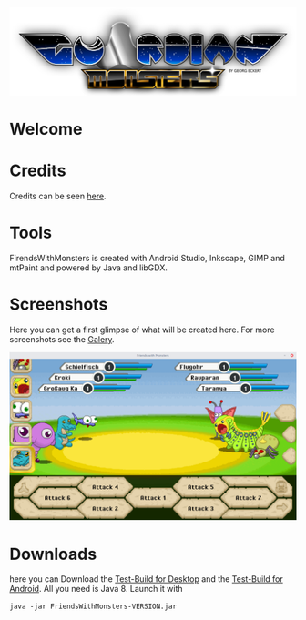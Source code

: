 ![alt text](./GM_logo_space_black_borders_2048.png "Logo")

# Welcome

# Credits
Credits can be seen [here](./Documents/CREDITS.md).

# Tools
FirendsWithMonsters is created with Android Studio, Inkscape, GIMP and
mtPaint and powered by Java and libGDX.

# Screenshots
Here you can get a first glimpse of what will be created here.
For more screenshots see the [Galery](https://bitbucket.org/gemlion/monsterworld/wiki/Galery).

![alt text](./Documents/Screenshots/Pixelart_everywhere.png "First Preview")

# Downloads
here you can Download the [Test-Build for Desktop](./Builds/Testing/Desktop/FriendsWithMonsters-ALPHA-0.0.3.0.jar)
and the [Test-Build for Android](./Builds/Testing/Android/FriendsWithMonsters-ALPHA-0.0.3.0.apk).
All you need is Java 8. Launch it with

```
java -jar FriendsWithMonsters-VERSION.jar
```
